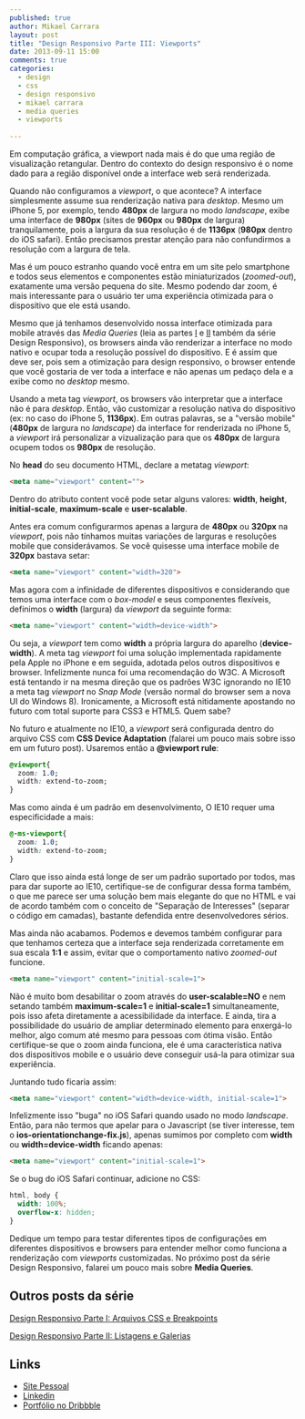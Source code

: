 ```yaml
---
published: true
author: Mikael Carrara
layout: post
title: "Design Responsivo Parte III: Viewports"
date: 2013-09-11 15:00
comments: true
categories:
  - design
  - css
  - design responsivo
  - mikael carrara
  - media queries
  - viewports
  
---
```


Em computação gráfica, a viewport nada mais é do que uma região de visualização retangular. Dentro do contexto do design responsivo é o nome dado para a região disponível onde a interface web será renderizada.

<!-- more -->

Quando não configuramos a *viewport*, o que acontece? A interface simplesmente assume sua renderização nativa para *desktop*. Mesmo um iPhone 5, por exemplo, tendo **480px** de largura no modo *landscape*, exibe uma interface de **980px** (sites de **960px** ou **980px** de largura) tranquilamente, pois a largura da sua resolução é de **1136px** (**980px** dentro do iOS safari). Então precisamos prestar atenção para não confundirmos a resolução com a largura de tela.

Mas é um pouco estranho quando você entra em um site pelo smartphone e todos seus elementos e componentes estão miniaturizados (*zoomed-out*), exatamente uma versão pequena do site. Mesmo podendo dar zoom, é mais interessante para o usuário ter uma experiência otimizada para o dispositivo que ele está usando.

Mesmo que já tenhamos desenvolvido nossa interface otimizada para mobile através das *Media Queries* (leia as partes <a href="http://helabs.com.br/blog/2013/02/27/design-responsivo-parte-i-arquivos-css-e-breakpoints/">I</a> e <a href="http://helabs.com.br/blog/2013/05/24/design-responsivo-parte-ii-listagens-e-galerias/">II</a> também da série Design Responsivo), os browsers ainda vão renderizar a interface no modo nativo e ocupar toda a resolução possível do dispositivo. E é assim que deve ser, pois sem a otimização para design responsivo, o browser entende que você gostaria de ver toda a interface e não apenas um pedaço dela e a exibe como no *desktop* mesmo.

Usando a meta tag *viewport*, os browsers vão interpretar que a interface não é para *desktop*. Então, vão customizar a resolução nativa do dispositivo (ex: no caso do iPhone 5, **1136px**). Em outras palavras, se a "versão mobile" (**480px** de largura no *landscape*) da interface for renderizada no iPhone 5, a *viewport* irá personalizar a vizualização para que os **480px** de largura ocupem todos os **980px** de resolução.

No **head** do seu documento HTML, declare a metatag *viewport*:

```html
<meta name="viewport" content="">
```

Dentro do atributo content você pode setar alguns valores: **width**, **height**, **initial-scale**, **maximum-scale**  e **user-scalable**.

Antes era comum configurarmos apenas a largura de **480px** ou **320px** na *viewport*, pois não tínhamos muitas variações de larguras e resoluções mobile que considerávamos. Se você quisesse uma interface mobile de **320px** bastava setar:

```html
<meta name="viewport" content="width=320">
```

Mas agora com a infinidade de diferentes dispositivos e considerando que temos uma interface com o *box-model* e seus componentes flexíveis, definimos o **width** (largura) da *viewport* da seguinte forma:

```html
<meta name="viewport" content="width=device-width">
```

Ou seja, a *viewport* tem como **width** a própria largura do aparelho (**device-width**). A meta tag *viewport* foi uma solução implementada rapidamente pela Apple no iPhone e em seguida, adotada pelos outros dispositivos e browser. Infelizmente nunca foi uma recomendação do W3C. A Microsoft está tentando ir na mesma direção que os padrões W3C ignorando no IE10 a meta tag *viewport* no *Snap Mode* (versão normal do browser sem a nova UI do Windows 8). Ironicamente, a Microsoft está nitidamente apostando no futuro com total suporte para CSS3 e HTML5. Quem sabe?

No futuro e atualmente no IE10, a *viewport* será configurada dentro do arquivo CSS com **CSS Device Adaptation** (falarei um pouco mais sobre isso em um futuro post). Usaremos então a **@viewport rule**:

```css
@viewport{
  zoom: 1.0;
  width: extend-to-zoom;
}
```

Mas como ainda é um padrão em desenvolvimento, O IE10 requer uma especificidade a mais:

```css
@-ms-viewport{
  zoom: 1.0;
  width: extend-to-zoom;
}
```

Claro que isso ainda está longe de ser um padrão suportado por todos, mas para dar suporte ao IE10, certifique-se de configurar dessa forma também, o que me parece ser uma solução bem mais elegante do que no HTML e vai de acordo também com o conceito de "Separação de Interesses" (separar o código em camadas), bastante defendida entre desenvolvedores sérios.

Mas ainda não acabamos. Podemos e devemos também configurar para que tenhamos certeza que a interface seja renderizada corretamente em sua escala **1:1** e assim, evitar que o comportamento nativo *zoomed-out* funcione.

```html
<meta name="viewport" content="initial-scale=1">
```

Não é muito bom desabilitar o zoom através do **user-scalable=NO** e nem setando também **maximum-scale=1** e **initial-scale=1** simultaneamente, pois isso afeta diretamente a acessibilidade da interface. E ainda, tira a possibilidade do usuário de ampliar determinado elemento para enxergá-lo melhor, algo comum até mesmo para pessoas com ótima visão. Então certifique-se que o zoom ainda funciona, ele é uma característica nativa dos dispositivos mobile e o usuário deve conseguir usá-la para otimizar sua experiência.

Juntando tudo ficaria assim:

```html
<meta name="viewport" content="width=device-width, initial-scale=1">
```

Infelizmente isso "buga" no iOS Safari quando usado no modo *landscape*. Então, para não termos que apelar para o Javascript (se tiver interesse, tem o **ios-orientationchange-fix.js**), apenas sumimos por completo com **width** ou **width=device-width** ficando apenas:

```html
<meta name="viewport" content="initial-scale=1">
```

Se o bug do iOS Safari continuar, adicione no CSS:

```css
html, body {
  width: 100%;
  overflow-x: hidden;
}
```

Dedique um tempo para testar diferentes tipos de configurações em diferentes dispositivos e browsers para entender melhor como funciona a renderização com *viewports* customizadas. No próximo post da série Design Responsivo, falarei um pouco mais sobre **Media Queries**.


## Outros posts da série

[Design Responsivo Parte I: Arquivos CSS e Breakpoints](http://helabs.com.br/blog/2013/02/27/design-responsivo-parte-i-arquivos-css-e-breakpoints)

[Design Responsivo Parte II: Listagens e Galerias](http://helabs.com.br/blog/2013/05/24/design-responsivo-parte-ii-listagens-e-galerias/)

## Links

- [Site Pessoal](http://www.mikaelcarrara.com)
- [Linkedin](br.linkedin.com/in/mikaelcarrara/)
- [Portfólio no Dribbble](http://dribbble.com/mikaelcarrara)
